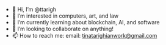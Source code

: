 - 👋 Hi, I’m @ttarigh
- 👀 I’m interested in computers, art, and law
- 🌱 I’m currently learning about blockchain, AI, and software
- 💞️ I’m looking to collaborate on anything!
- 📫 How to reach me:
    email: tinatarighianwork@gmail.com
    

